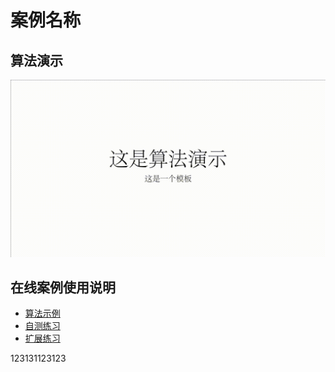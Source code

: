# 案例名称

## 算法演示

![算法演示动画](2_算法演示/demo.gif)


## 在线案例使用说明

- [算法示例](1_算法示例/README.md)
- [自测练习](3_自测练习/README.md)
- [扩展练习](4_扩展练习/README.md)


123131123123